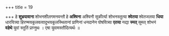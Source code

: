 +++
title = 19

+++
हे **शुभ्रयावाना** शोभनशीलगमनवन्तौ हे **अश्विना** अश्विनौ सुकीर्त्या शोभनस्तुत्या **श्वेतया** श्वेतजलया **धिया** धारयित्र्या हिरण्मयकूलवत्वादुभयकूलस्थितानां प्राणिनां धनदानेन पोषयित्र्या **एतया** नद्या **स्मत्** सुमत् शोभनं **वहेथे** युवां स्तुतिं प्राप्नुथः । एषा युवामस्तौदित्यर्थः ॥